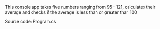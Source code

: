 This console app takes five numbers ranging from 95 - 121, calculates their average and checks if the average is less than or greater than 100




Source code: Program.cs
